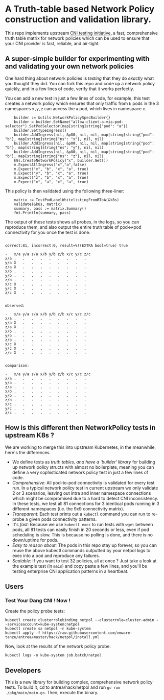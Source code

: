 # A Truth-table based Network Policy construction and validation library.

This repo implements upstream [CNI testing initiative](https://github.com/kubernetes/enhancements/pull/1568), a fast, comprehensive truth table matrix for network policies which can be used to ensure that your CNI provider is fast, reliable, and air-tight.

## A super-simple builder for experimenting with and validating your own network policies

One hard thing about network policies is *testing* that they do *exactly* what you thought they did. You can fork this repo and code up a network policy quickly, and in a few lines of code, verify that it works perfectly.

You can add a new test in just a few lines of code, for example, this test creates a network policy which ensures that 
only traffic from `b` pods in the 3 namespaces `x,y,z` can access the `a` pod, which lives in namespace `x`.

```
	builder := &utils.NetworkPolicySpecBuilder{}
	builder = builder.SetName("allow-client-a-via-pod-selector").SetPodSelector(map[string]string{"pod": "a"})
	builder.SetTypeIngress()
	builder.AddIngress(nil, &p80, nil, nil, map[string]string{"pod": "b"}, map[string]string{"ns": "x"}, nil, nil)
	builder.AddIngress(nil, &p80, nil, nil, map[string]string{"pod": "b"}, map[string]string{"ns": "y"}, nil, nil)
	builder.AddIngress(nil, &p80, nil, nil, map[string]string{"pod": "b"}, map[string]string{"ns": "z"}, nil, nil)
	k8s.CreateNetworkPolicy("x", builder.Get())
	m.ExpectAllIngress("x","a",false)
	m.Expect("x", "b", "x", "a", true)
	m.Expect("y", "b", "x", "a", true)
	m.Expect("z", "b", "x", "a", true)
	m.Expect("x", "a", "x", "a", true)
```

This policy is then validated using the following three-liner:

```
	matrix := TestPodLabelWhitelistingFromBToA(&k8s)
	validate(&k8s, matrix)
	summary, pass := matrix.Summary()
	fmt.Println(summary, pass)
```

The output of these tests shows all probes, in the logs, so you can reproduce them, and also output the entire truth table of pod<->pod connectivity for you once the test is done. 

```

correct:81, incorrect:0, result=%!(EXTRA bool=true) true

-	x/a	y/a	z/a	x/b	y/b	z/b	x/c	y/c	z/c
x/a	.	.	.	.	.	.	.	.	.
y/a	X	.	.	.	.	.	.	.	.
z/a	X	.	.	.	.	.	.	.	.
x/b	.	.	.	.	.	.	.	.	.
y/b	.	.	.	.	.	.	.	.	.
z/b	.	.	.	.	.	.	.	.	.
x/c	X	.	.	.	.	.	.	.	.
y/c	X	.	.	.	.	.	.	.	.
z/c	X	.	.	.	.	.	.	.	.


observed:

-	x/a	y/a	z/a	x/b	y/b	z/b	x/c	y/c	z/c
x/a	.	.	.	.	.	.	.	.	.
y/a	X	.	.	.	.	.	.	.	.
z/a	X	.	.	.	.	.	.	.	.
x/b	.	.	.	.	.	.	.	.	.
y/b	.	.	.	.	.	.	.	.	.
z/b	.	.	.	.	.	.	.	.	.
x/c	X	.	.	.	.	.	.	.	.
y/c	X	.	.	.	.	.	.	.	.
z/c	X	.	.	.	.	.	.	.	.


comparison:

-	x/a	y/a	z/a	x/b	y/b	z/b	x/c	y/c	z/c
x/a	.	.	.	.	.	.	.	.	.
y/a	.	.	.	.	.	.	.	.	.
z/a	.	.	.	.	.	.	.	.	.
x/b	.	.	.	.	.	.	.	.	.
y/b	.	.	.	.	.	.	.	.	.
z/b	.	.	.	.	.	.	.	.	.
x/c	.	.	.	.	.	.	.	.	.
y/c	.	.	.	.	.	.	.	.	.
z/c	.	.	.	.	.	.	.	.	.

```

## How is this different then NetworkPolicy tests in upstream K8s ?

We are working to merge this into upstream Kubernetes, in the meanwhile, here's the differences.

- We define tests as *truth tables, and have a 'builder' library* for building up network policy structs with almost no boilerplate, meaning you can define a very sophisticated network policy test in just a few lines of code.
- *Comprehensive:* All pod-to-pod connectivity is validated for every test run.  In a typical network policy test in current upstream we only validate 2 or 3 scenarios, leaving out intra and inner namespace connections which might be compromised due to a hard to detect CNI inconsistency.  In these tests, we test all 81 connections for 3 identical pods running in 3 different namespaces (i.e. the 9x9 connectivity matrix).
- *Transparent:* Each test prints out a `kubectl` command you can run to re-probe a given pods connectivity patterns.
- It's *fast:* Because we use `kubectl exec` to run tests with `wget` between pods, all 81 tests can easily finish in 20 seconds or less, even if pod scheduling is slow.  This is because no polling is done, and there is no down/uptime for pods.
- *Easy to reason about:* The pods in this repo stay up forever, so you can reuse the above kubectl commands outputted by your netpol logs to exec into a pod and reproduce any failures.
- *Scalable:* If you want to test 32 policies, all at once ? Just take a look at the example test (in `main`) and copy paste a few lines, and you'll be testing enterprise CNI application patterns in a heartbeat.

## Users

### Test Your Dang CNI !  Now !

Create the policy probe tests:

```
kubectl create clusterrolebinding netpol --clusterrole=cluster-admin --serviceaccount=kube-system:netpol
kubectl create sa netpol -n kube-system
kubectl apply -f https://raw.githubusercontent.com/vmware-tanzu/antrea/master/hack/netpol/install.yml
```

Now, look at the results of the network policy probe:

```
kubectl logs -n kube-system job.batch/netpol
```
 
## Developers

This is a new library for building complex, comprehensive network policy tests. To build it, cd to antrea/hack/netpol and run `go run ./pkg/main/main.go`. Then, execute the binary.

